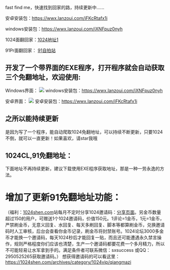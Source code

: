 fast find me，快速找到回家的路，持续更新中......

安卓安装包：https://wwx.lanzoui.com/iFKcRtafx1i

windows安装包：https://wwx.lanzoui.com/iXNFpuz0nyh

1024面翻回家：<a href="https://cl.do56.xyz/index.php?u=585098&ext=ba2d3">1024地址1</a> 

91Pr面翻回家： <a href="https://f1113.wonderfulday27.live/index.php">91自拍站</a>	

## 开发了一个带界面的EXE程序，打开程序就会自动获取三个免翻地址，欢迎使用:
Windows界面：
![](https://p1.pstatp.com/origin/pgc-image/5b1fce82a056446393be86d36b4b7ee9)
windows安装包：https://wwx.lanzoui.com/iXNFpuz0nyh

安卓界面：
![](https://p1.pstatp.com/origin/pgc-image/9725ae49842d4982a028f923ff0e1e9f)
安卓安装包：https://wwx.lanzoui.com/iFKcRtafx1i

## 之所以能持续更新 ##
是因为写了一个程序，能自动爬取1024免翻地址，可以持续不断更新，只要1024不倒，就可以一直更新！如果喜欢，请star我哦

## 1024CL,91免翻地址： ##
下面地址不再持续更新，建议下载使用EXE程序获取地址，那是一种一劳永逸的方法。
# 增加了更新91免翻地址功能：
（福利：[1024shen.com](https://1024shen.com/)站每月不定时分享1024邀请码：[分享页面](https://1024shen.com/archives/category/1024vip/qiangmazi)。另金币数量超过150的用户，可赠送1个1024邀请码，价值150元。1评论=1金币，1元=1金币，严禁刷金币，无意义回复、水回复、每天多刷回复、脚本等都算刷金币，兑换邀请码时人工审核，后台会查看你金币记录，刷金币将封禁账号。1024论坛3000多金币才能换一个邀请码，每天1024秒后才能回复一贴，而且还可能遭遇永久禁言操作，规则严格程度你们应该也清楚，生产一个邀请码都要花费一个多月精力，所以不可能轻易让水军拿到手的。满足条件者可联系微信：sxsuccess 或QQ：2950525265获取邀请码。）
想获得邀请码的可以看这里：https://1024shen.com/archives/category/1024vip/qiangmazi
